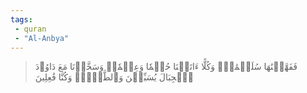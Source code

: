```yaml
---
tags: 
 - quran 
 - "Al-Anbya"
---
```


> فَفَهَّمۡنَٰهَا سُلَيۡمَٰنَۚ وَكُلًّا ءَاتَيۡنَا حُكۡمٗا وَعِلۡمٗاۚ وَسَخَّرۡنَا مَعَ دَاوُۥدَ ٱلۡجِبَالَ يُسَبِّحۡنَ وَٱلطَّيۡرَۚ وَكُنَّا فَٰعِلِينَ
